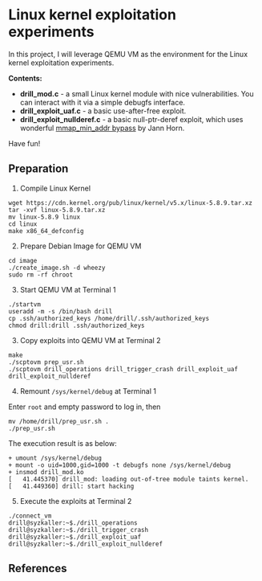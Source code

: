 # Linux kernel exploitation experiments

In this project, I will leverage QEMU VM as the environment for the Linux kernel exploitation experiments.

__Contents:__

  - __drill_mod.c__ - a small Linux kernel module with nice vulnerabilities.
  You can interact with it via a simple debugfs interface.
  - __drill_exploit_uaf.c__ - a basic use-after-free exploit.
  - __drill_exploit_nullderef.c__ - a basic null-ptr-deref exploit, which uses 
  wonderful [mmap_min_addr bypass][1] by Jann Horn.

Have fun!

## Preparation

1. Compile Linux Kernel

```
wget https://cdn.kernel.org/pub/linux/kernel/v5.x/linux-5.8.9.tar.xz
tar -xvf linux-5.8.9.tar.xz
mv linux-5.8.9 linux
cd linux
make x86_64_defconfig
```

2. Prepare Debian Image for QEMU VM

```
cd image
./create_image.sh -d wheezy
sudo rm -rf chroot
```

3. Start QEMU VM at Terminal 1

```
./startvm
useradd -m -s /bin/bash drill
cp .ssh/authorized_keys /home/drill/.ssh/authorized_keys
chmod drill:drill .ssh/authorized_keys
```

3. Copy exploits into QEMU VM at Terminal 2

```
make
./scptovm prep_usr.sh
./scptovm drill_operations drill_trigger_crash drill_exploit_uaf drill_exploit_nullderef 
```

4. Remount `/sys/kernel/debug` at Terminal 1

Enter `root` and empty password to log in, then

```
mv /home/drill/prep_usr.sh .
./prep_usr.sh
```

The execution result is as below:
```
+ umount /sys/kernel/debug
+ mount -o uid=1000,gid=1000 -t debugfs none /sys/kernel/debug
+ insmod drill_mod.ko
[   41.445370] drill_mod: loading out-of-tree module taints kernel.
[   41.449360] drill: start hacking
```

5. Execute the exploits at Terminal 2

```
./connect_vm
drill@syzkaller:~$./drill_operations
drill@syzkaller:~$./drill_trigger_crash
drill@syzkaller:~$./drill_exploit_uaf
drill@syzkaller:~$./drill_exploit_nullderef 
```

## References

[1]: https://bugs.chromium.org/p/project-zero/issues/detail?id=1792&desc=2
